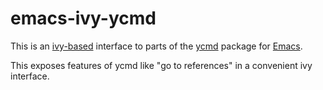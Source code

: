 # emacs-ivy-ycmd

This is an [ivy-based](https://oremacs.com/swiper/) interface to parts of the
[ycmd](https://github.com/abingham/emacs-ycmd) package for
[Emacs](https://www.gnu.org/software/emacs/).

This exposes features of ycmd like "go to references" in a convenient ivy
interface.
